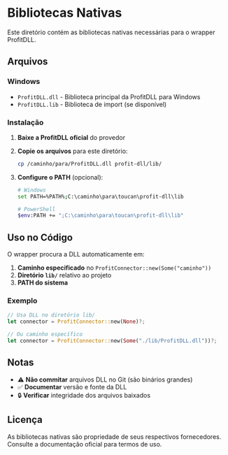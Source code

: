# Bibliotecas Nativas

Este diretório contém as bibliotecas nativas necessárias para o wrapper ProfitDLL.

## Arquivos

### Windows
- `ProfitDLL.dll` - Biblioteca principal da ProfitDLL para Windows
- `ProfitDLL.lib` - Biblioteca de import (se disponível)

### Instalação

1. **Baixe a ProfitDLL oficial** do provedor
2. **Copie os arquivos** para este diretório:
   ```bash
   cp /caminho/para/ProfitDLL.dll profit-dll/lib/
   ```

3. **Configure o PATH** (opcional):
   ```bash
   # Windows
   set PATH=%PATH%;C:\caminho\para\toucan\profit-dll\lib
   
   # PowerShell
   $env:PATH += ";C:\caminho\para\toucan\profit-dll\lib"
   ```

## Uso no Código

O wrapper procura a DLL automaticamente em:

1. **Caminho especificado** no `ProfitConnector::new(Some("caminho"))`
2. **Diretório `lib/`** relativo ao projeto
3. **PATH do sistema**

### Exemplo
```rust
// Usa DLL no diretório lib/
let connector = ProfitConnector::new(None)?;

// Ou caminho específico
let connector = ProfitConnector::new(Some("./lib/ProfitDLL.dll"))?;
```

## Notas

- ⚠️ **Não commitar** arquivos DLL no Git (são binários grandes)
- ✅ **Documentar** versão e fonte da DLL
- 🔒 **Verificar** integridade dos arquivos baixados

## Licença

As bibliotecas nativas são propriedade de seus respectivos fornecedores.
Consulte a documentação oficial para termos de uso.

